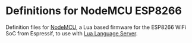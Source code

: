 # Definitions for NodeMCU ESP8266

Definition files for [NodeMCU](https://nodemcu.readthedocs.io/en/dev/), a Lua based firmware for the ESP8266 WiFi SoC from Espressif, to use with [Lua Language Server](https://github.com/LuaLS/lua-language-server).
